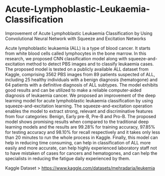 # Acute-Lymphoblastic-Leukaemia-Classification
Improvement of Acute Lymphoblastic Leukaemia Classification by Using Convolutional Neural Network with Squeeze and Excitation Networks

Acute lymphoblastic leukaemia (ALL) is a type of blood cancer. It starts from white blood cells called lymphocytes in the bone marrow.
In this research, we proposed CNN classification model along with squeeze-and-excitation method to detect PBS images and to classify leukaemia cases. 
The proposed model is tested on a publicly available ALL dataset from Kaggle, comprising 3562 PBS images from 89 patients suspected of ALL, including 25 healthy individuals with a benign diagnosis (hematogone) and 64 patients with a definitive diagnosis of ALL subtypes. 
The model exhibits good results and can be utilized to make a reliable computer-aided diagnosis of leukaemia cancer. 
We proposed an improvement of the deep learning model for acute lymphoblastic leukaemia classification by using squeeze-and-excitation learning. 
The squeeze-and-excitation operation enables the model to extract strong, relevant and discriminative features from four categories: Benign, Early pre-B, Pre-B and Pro-B. 
The proposed model shows promising results when compared to the traditional deep learning models and the results are 99.28% for training accuracy, 97.85% for testing accuracy and 98.10% for recall respectively and it takes only less than 20 minutes to run the whole process in Kaggle. 
Finally, this model can help in reducing time consuming, can help in classification of ALL more easily and more accurate, can help highly experienced laboratory staff not to have mistaken of cases for cancers and hematogones, and can help the specialists in reducing the fatigue daily experienced by them.
      
Kaggle Dataset > https://www.kaggle.com/datasets/mehradaria/leukemia
